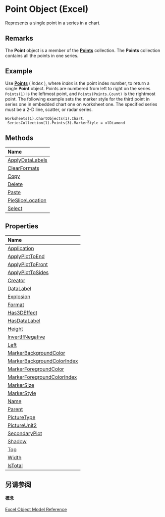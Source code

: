 
# Point Object (Excel)

Represents a single point in a series in a chart.


## Remarks

 The **Point** object is a member of the **[Points](918dc385-ed61-262e-033f-ba829f5ee8b2.md)** collection. The **Points** collection contains all the points in one series.


## Example

Use  **[Points](9b6f08a1-3fbe-e9bc-a509-345a3d2d78b3.md)** ( _index_ ), where _index_ is the point index number, to return a single **Point** object. Points are numbered from left to right on the series. `Points(1)` is the leftmost point, and `Points(Points.Count)` is the rightmost point. The following example sets the marker style for the third point in series one in embedded chart one on worksheet one. The specified series must be a 2-D line, scatter, or radar series.


```
Worksheets(1).ChartObjects(1).Chart. _ 
 SeriesCollection(1).Points(3).MarkerStyle = xlDiamond
```


## Methods



|**Name**|
|:-----|
|[ApplyDataLabels](f242eef7-75ed-868f-bb8d-d42838cc9ff0.md)|
|[ClearFormats](487bc619-209c-a0e3-a2f4-20a8b586b098.md)|
|[Copy](12ebb9b6-c480-5195-08dc-d532a5449f09.md)|
|[Delete](cc2c7d0b-5599-ba03-89df-6b8fee02bfe0.md)|
|[Paste](0a984f1c-54de-d49f-8677-43d513a0f9fc.md)|
|[PieSliceLocation](90a318d4-0ad2-d326-c26b-3c965b1ffe43.md)|
|[Select](10199b5c-9418-d133-4bd4-f5b1e3a88550.md)|

## Properties



|**Name**|
|:-----|
|[Application](66d3f58a-59c8-0556-eb38-72a87492b4e5.md)|
|[ApplyPictToEnd](9f814b2a-6c39-c0d9-0869-0df023c60e2c.md)|
|[ApplyPictToFront](e739e368-9789-be23-da90-17ab4cf3a935.md)|
|[ApplyPictToSides](46513ac1-9a83-a6cf-ef09-f5075b2df66f.md)|
|[Creator](d56c42cb-316f-429e-e251-71db4176d278.md)|
|[DataLabel](2f860d46-c6b5-50cf-b0af-4c46d9f7b2ac.md)|
|[Explosion](b6b557c3-d41b-d496-4093-336ec07fb575.md)|
|[Format](b6ff248b-94bd-45ec-d59e-2ed74d5079a2.md)|
|[Has3DEffect](0e703274-3158-efe9-24cb-f2794d8acac4.md)|
|[HasDataLabel](924f70a0-fdeb-e155-c857-55e0dfb7ca60.md)|
|[Height](450a3805-bd5a-f0c1-3854-d61e6079286d.md)|
|[InvertIfNegative](5fdbfcb8-3d22-6ea2-6354-87f2107d31cb.md)|
|[Left](e219f939-b714-1229-f847-433d7ce6e2f6.md)|
|[MarkerBackgroundColor](a283c8d2-08f2-0865-b8fe-26bc45d497d8.md)|
|[MarkerBackgroundColorIndex](67201623-5c76-1983-1710-441d7e54b8a5.md)|
|[MarkerForegroundColor](800fb100-8dc3-8e03-7308-48ffb2df552e.md)|
|[MarkerForegroundColorIndex](00d5e240-0851-ea13-11a3-5972135ca5fa.md)|
|[MarkerSize](eb7d0875-6751-d40d-9ae4-401227fb6021.md)|
|[MarkerStyle](9e723281-665c-996f-37cf-d59b6c57ea25.md)|
|[Name](94d13f1d-d1c0-e115-27f1-de899e576b2b.md)|
|[Parent](e6dd19b4-77b1-e314-c5d3-26a5a51373b8.md)|
|[PictureType](6adfa1b4-a37d-1a20-fbab-806d007d1ebf.md)|
|[PictureUnit2](adddcc7a-9d88-3b72-1279-b7d0e1894c6d.md)|
|[SecondaryPlot](1a12020a-bbd5-30b0-106a-589a44b45ca6.md)|
|[Shadow](2ad39f3b-8316-2137-4293-b3ead9ac8f81.md)|
|[Top](328ff726-4c34-a55a-35ce-1d7bdd06643a.md)|
|[Width](1b353268-5cb7-0d30-1080-80261d0a28bb.md)|
|[IsTotal](65269b0f-cb65-eb9c-b2d3-0b73d7677801.md)|

## 另请参阅


#### 概念


[Excel Object Model Reference](11ea8598-8a20-92d5-f98b-0da04263bf2c.md)